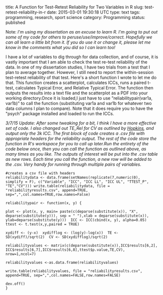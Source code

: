 title: A Function for Test-Retest Reliability for Two Variables in R
slug: test-retest-reliability-in-r
date: 2015-03-01 19:30:18 UTC
type: text
tags: programming, research, sport science
category: Programming
status: published

Note: _I'm using my dissertation as an excuse to learn R. I'm going to put out some of my code for others to peruse/use/improve/correct. Hopefully we can all learn a little bit from it. If you do use it or change it, please let me know in the comments what you did so I can learn too!_

I have a lot of variables to dig through for data collection, and of course, it is vastly important that I am able to check the test re-test reliability of the data. In one of my dissertation studies, I have two trials from a test that I plan to average together. However, I still need to report the within-session test-retest reliability of that test. Here's a short function I wrote to let me do that. This function creates a scatterplot, calculates ICCs, runs a paired t-test, calculates Typical Error, and Relative Typical Error. The function then outputs the results into a text file and the scatterplot as a PDF into your working directory.Once it is loaded,I just have to use "reliabilitypair(var1a, var1b)" to call the function (substituting var1a and var1b for whatever two data columns I plan to compare). Note that it does require you to have the "psych" package installed and loaded to run the ICCs.

_3/7/15 Update: After some tweaking for a bit, I think I have a more effective set of code. I also changed out TE_Rel for CV as outlined by [Hopkins][1], and output only the 3k ICC. The first block of code creates a .csv file with appropriate headers for the reliability output. The rest of the code store the function in R's workspace for you to call up later.Run the entirety of the code below once, then you can call the function as outlined above, as many times as you like. The outputs of interest will be put into the .csv table as new rows. Each time you call the function, a new row will be added to the .csv. Very handy for running through multiple pairs of variables._

```
#creates a csv file with headers
reliabilitydata <- data.frame(setNames(replicate(7,numeric(0), simplify = F), c("Variable", "ICC", "ICC LL", "ICC UL", "TTEST_P", "TE","CV"))) write.table(reliabilitydata, file = "reliabilityresults.csv", append=TRUE, sep=",",col.names=TRUE,row.names=False)
  
reliabilitypair <- function(x, y) {

plot <- plot(x, y, main= paste(c(deparse(substitute(x)), "X",
deparse(substitute(y))), sep = " "),xlab = deparse(substitute(x)),
ylab=deparse(substitute(y)))  ICC <- ICC(cbind(x, y), alpha=0.05)  ttest <- t.test(x,y,paired = TRUE)

xydiff <- (y-x)  xydifflog <- (log(y)-log(x))  TE <- SD(xydiff)/sqrt(2)  CV <- SD(xydifflog)/sqrt(2)

reliabilityvalues <- matrix(c(deparse(substitute(x)),ICC$results[6,2],  ICC$results[6,7],ICC$results[6,8],ttest$p.value,TE,CV),   nrow=1,ncol=7)

reliabilityvalues <-as.data.frame(reliabilityvalues)
  
write.table(reliabilityvalues, file = "reliabilityresults.csv", append=TRUE, sep=",",col.names=FALSE,row.names=FALSE)
  
dev.off()
}
```

[1]: http://www.sportsci.org/resource/stats/relycalc.html